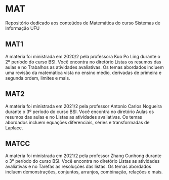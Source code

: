 # MAT
Repositório dedicado aos conteúdos de Matemática do curso Sistemas de Informação UFU


## MAT1

A matéria foi ministrada em 2020/2 pela professora Kuo Po Ling durante o 2º período do curso BSI.
Você encontra no diretório Listas os resumos das aulas e no Trabalhos as atividades avaliativas.
Os temas abordados incluem uma revisão da matemática vista no ensino médio, derivadas de primeira
e segunda ordem, limites e mais.

## MAT2

A matéria foi ministrada em 2021/2 pela professor Antonio Carlos Nogueira durante o 3º período do curso BSI.
Você encontra no diretório Aulas os resumos das aulas e no Listas as atividades avaliativas.
Os temas abordados incluem equações diferenciais, séries e transformadas de Laplace.

## MATCC

A matéria foi ministrada em 2021/2 pela professor Zhang Cunhong durante o 3º período do curso BSI.
Você encontra no diretório Listas as atividades avaliativas e no Tarefas as resoluções das listas.
Os temas abordados incluem demonstrações, conjuntos, arranjos, combinação, relações e mais.
